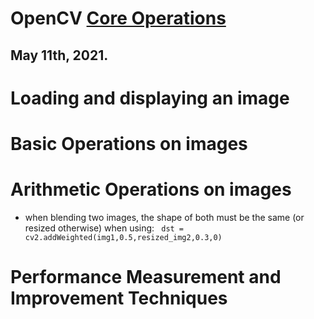 # OpenCV [Core Operations](https://opencv-python-tutroals.readthedocs.io/en/latest/py_tutorials/py_core/py_table_of_contents_core/py_table_of_contents_core.html)
## May 11th, 2021.

# Loading and displaying an image


# Basic Operations on images


# Arithmetic Operations on images
- when blending two images, the shape of both must be the same (or resized otherwise) when using:
<code> dst = cv2.addWeighted(img1,0.5,resized_img2,0.3,0) </code>

# Performance Measurement and Improvement Techniques

